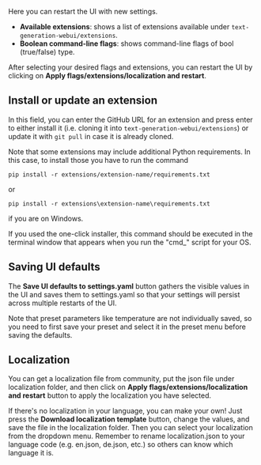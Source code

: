 Here you can restart the UI with new settings.

* **Available extensions**: shows a list of extensions available under `text-generation-webui/extensions`.
* **Boolean command-line flags**: shows command-line flags of bool (true/false) type.

After selecting your desired flags and extensions, you can restart the UI by clicking on **Apply flags/extensions/localization and restart**.

## Install or update an extension

In this field, you can enter the GitHub URL for an extension and press enter to either install it (i.e. cloning it into `text-generation-webui/extensions`) or update it with `git pull` in case it is already cloned.

Note that some extensions may include additional Python requirements. In this case, to install those you have to run the command

```
pip install -r extensions/extension-name/requirements.txt
```

or

```
pip install -r extensions\extension-name\requirements.txt
```

if you are on Windows.

If you used the one-click installer, this command should be executed in the terminal window that appears when you run the "cmd_" script for your OS.

## Saving UI defaults

The **Save UI defaults to settings.yaml** button gathers the visible values in the UI and saves them to settings.yaml so that your settings will persist across multiple restarts of the UI.

Note that preset parameters like temperature are not individually saved, so you need to first save your preset and select it in the preset menu before saving the defaults.

## Localization

You can get a localization file from community, put the json file under localization folder, and then click on **Apply flags/extensions/localization and restart** button to apply the localization you have selected.  

If there's no localization in your language, you can make your own! Just press the **Download localization template** button, change the values, and save the file in the localization folder. Then you can select your localization from the dropdown menu. Remember to rename localization.json to your language code (e.g. en.json, de.json, etc.) so others can know which language it is.